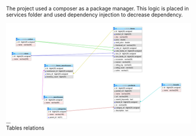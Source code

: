 The project used a composer as a package manager.
This logic is placed in services folder and used dependency injection to decrease dependency.



![Screenshot](relation.png)
Tables relations 
